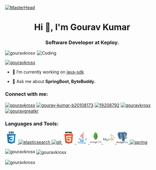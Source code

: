 [![MasterHead](https://mir-s3-cdn-cf.behance.net/project_modules/fs/54b6c068097599.5b50bca476b9b.gif)](https://github.com/gouravkrosx)
<h1 align="center">Hi 👋, I'm Gourav Kumar</h1>
<h3 align="center">Software Developer at Keploy.</h3>
<img align="right" alt="Coding" width="400" src="https://cdn.dribbble.com/users/1162077/screenshots/3848914/programmer.gif"/>

<!--- To generate new readme file (https://rahuldkjain.github.io/gh-profile-readme-generator/) --->

<p align="left"> <img src="https://komarev.com/ghpvc/?username=gouravkrosx&label=Profile%20views&color=0e75b6&style=flat" alt="gouravkrosx" /> </p>

<p align="left"> <a href="https://twitter.com/gouravkrosx" target="blank"><img src="https://img.shields.io/twitter/follow/gouravkrosx?logo=twitter&style=for-the-badge" alt="gouravkrosx" /></a> </p>

- 🔭 I’m currently working on [java-sdk](https://github.com/keploy/java-sdk)

- 💬 Ask me about **SpringBoot, ByteBuddy.**

<h3 align="left">Connect with me:</h3>
<p align="left">
<a href="https://twitter.com/gouravkrosx" target="blank"><img align="center" src="https://raw.githubusercontent.com/rahuldkjain/github-profile-readme-generator/master/src/images/icons/Social/twitter.svg" alt="gouravkrosx" height="30" width="40" /></a>
<a href="https://linkedin.com/in/gourav-kumar-b20108173" target="blank"><img align="center" src="https://raw.githubusercontent.com/rahuldkjain/github-profile-readme-generator/master/src/images/icons/Social/linked-in-alt.svg" alt="gourav-kumar-b20108173" height="30" width="40" /></a>
<a href="https://stackoverflow.com/users/19208792" target="blank"><img align="center" src="https://raw.githubusercontent.com/rahuldkjain/github-profile-readme-generator/master/src/images/icons/Social/stack-overflow.svg" alt="19208792" height="30" width="40" /></a>
<a href="https://www.leetcode.com/gouravkrosx" target="blank"><img align="center" src="https://raw.githubusercontent.com/rahuldkjain/github-profile-readme-generator/master/src/images/icons/Social/leet-code.svg" alt="gouravkrosx" height="30" width="40" /></a>
<a href="https://auth.geeksforgeeks.org/user/gouravgreatkr" target="blank"><img align="center" src="https://raw.githubusercontent.com/rahuldkjain/github-profile-readme-generator/master/src/images/icons/Social/geeks-for-geeks.svg" alt="gouravgreatkr" height="30" width="40" /></a>
</p>

<h3 align="left">Languages and Tools:</h3>
<p align="left"> <a href="https://www.w3schools.com/css/" target="_blank" rel="noreferrer"> <img src="https://raw.githubusercontent.com/devicons/devicon/master/icons/css3/css3-original-wordmark.svg" alt="css3" width="40" height="40"/> </a> <a href="https://www.elastic.co" target="_blank" rel="noreferrer"> <img src="https://www.vectorlogo.zone/logos/elastic/elastic-icon.svg" alt="elasticsearch" width="40" height="40"/> </a> <a href="https://git-scm.com/" target="_blank" rel="noreferrer"> <img src="https://www.vectorlogo.zone/logos/git-scm/git-scm-icon.svg" alt="git" width="40" height="40"/> </a> <a href="https://www.w3.org/html/" target="_blank" rel="noreferrer"> <img src="https://raw.githubusercontent.com/devicons/devicon/master/icons/html5/html5-original-wordmark.svg" alt="html5" width="40" height="40"/> </a> <a href="https://www.java.com" target="_blank" rel="noreferrer"> <img src="https://raw.githubusercontent.com/devicons/devicon/master/icons/java/java-original.svg" alt="java" width="40" height="40"/> </a> <a href="https://www.mongodb.com/" target="_blank" rel="noreferrer"> <img src="https://raw.githubusercontent.com/devicons/devicon/master/icons/mongodb/mongodb-original-wordmark.svg" alt="mongodb" width="40" height="40"/> </a> <a href="https://www.mysql.com/" target="_blank" rel="noreferrer"> <img src="https://raw.githubusercontent.com/devicons/devicon/master/icons/mysql/mysql-original-wordmark.svg" alt="mysql" width="40" height="40"/> </a> <a href="https://www.postgresql.org" target="_blank" rel="noreferrer"> <img src="https://raw.githubusercontent.com/devicons/devicon/master/icons/postgresql/postgresql-original-wordmark.svg" alt="postgresql" width="40" height="40"/> </a> <a href="https://spring.io/" target="_blank" rel="noreferrer"> <img src="https://www.vectorlogo.zone/logos/springio/springio-icon.svg" alt="spring" width="40" height="40"/> </a> </p>

<p><img align="left" src="https://github-readme-stats.vercel.app/api/top-langs?username=gouravkrosx&show_icons=true&locale=en&layout=compact" alt="gouravkrosx" /></p>

<p>&nbsp;<img align="center" src="https://github-readme-stats.vercel.app/api?username=gouravkrosx&show_icons=true&locale=en" alt="gouravkrosx" /></p>

<p><img align="center" src="https://github-readme-streak-stats.herokuapp.com/?user=gouravkrosx&" alt="gouravkrosx" /></p>
